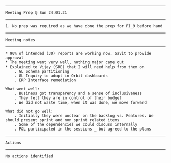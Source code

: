 _______________________________________
    Meeting Prep @ Sun 24.01.21 
_______________________________________
    1. No prep was required as we have done the prep for PI_9 before hand

_______________________________________
    Meeting notes
_______________________________________
    * 90% of intended (30) reports are working now. Savit to provide approval 
    * The meeting went very well, nothing major came out   
    * Explained to Vijay (SRE) that I will need help from them on 
        . GL Schema partitioning
        . GL Inquiry to adopt in Orbit dashboards
        . ERP Interface remediation

    What went well:
        . Business got transparency and a sense of inclusiveness
        . They felt they are in control of their budget
        . We did not waste time, when it was done, we move forward

    What did not go well:
        . Initially they were unclear on the backlog vs. Features. We should present sprint and non_sprint related items
        . Some of the dependencies we could discuss internally
        . P&L participated in the sessions _ but agreed to the plans

_______________________________________
    Actions
_______________________________________
    No actions identified

